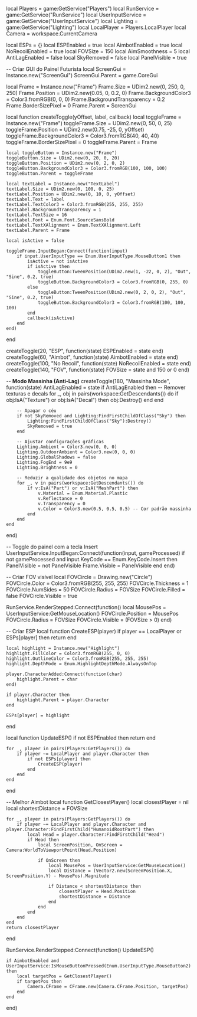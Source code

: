 local Players = game:GetService("Players")
local RunService = game:GetService("RunService")
local UserInputService = game:GetService("UserInputService")
local Lighting = game:GetService("Lighting")
local LocalPlayer = Players.LocalPlayer
local Camera = workspace.CurrentCamera

local ESPs = {}
local ESPEnabled = true
local AimbotEnabled = true
local NoRecoilEnabled = true
local FOVSize = 150
local AimSmoothness = 5
local AntiLagEnabled = false
local SkyRemoved = false
local PanelVisible = true

-- Criar GUI do Painel Futurista
local ScreenGui = Instance.new("ScreenGui")
ScreenGui.Parent = game.CoreGui

local Frame = Instance.new("Frame")
Frame.Size = UDim2.new(0, 250, 0, 250)
Frame.Position = UDim2.new(0.05, 0, 0.2, 0)
Frame.BackgroundColor3 = Color3.fromRGB(0, 0, 0)
Frame.BackgroundTransparency = 0.2
Frame.BorderSizePixel = 0
Frame.Parent = ScreenGui

local function createToggle(yOffset, label, callback)
    local toggleFrame = Instance.new("Frame")
    toggleFrame.Size = UDim2.new(0, 50, 0, 25)
    toggleFrame.Position = UDim2.new(0.75, -25, 0, yOffset)
    toggleFrame.BackgroundColor3 = Color3.fromRGB(40, 40, 40)
    toggleFrame.BorderSizePixel = 0
    toggleFrame.Parent = Frame

    local toggleButton = Instance.new("Frame")
    toggleButton.Size = UDim2.new(0, 20, 0, 20)
    toggleButton.Position = UDim2.new(0, 2, 0, 2)
    toggleButton.BackgroundColor3 = Color3.fromRGB(100, 100, 100)
    toggleButton.Parent = toggleFrame

    local textLabel = Instance.new("TextLabel")
    textLabel.Size = UDim2.new(0, 100, 0, 25)
    textLabel.Position = UDim2.new(0, 10, 0, yOffset)
    textLabel.Text = label
    textLabel.TextColor3 = Color3.fromRGB(255, 255, 255)
    textLabel.BackgroundTransparency = 1
    textLabel.TextSize = 16
    textLabel.Font = Enum.Font.SourceSansBold
    textLabel.TextXAlignment = Enum.TextXAlignment.Left
    textLabel.Parent = Frame

    local isActive = false

    toggleFrame.InputBegan:Connect(function(input)
        if input.UserInputType == Enum.UserInputType.MouseButton1 then
            isActive = not isActive
            if isActive then
                toggleButton:TweenPosition(UDim2.new(1, -22, 0, 2), "Out", "Sine", 0.2, true)
                toggleButton.BackgroundColor3 = Color3.fromRGB(0, 255, 0)
            else
                toggleButton:TweenPosition(UDim2.new(0, 2, 0, 2), "Out", "Sine", 0.2, true)
                toggleButton.BackgroundColor3 = Color3.fromRGB(100, 100, 100)
            end
            callback(isActive)
        end
    end)
end

createToggle(20, "ESP", function(state) ESPEnabled = state end)
createToggle(60, "Aimbot", function(state) AimbotEnabled = state end)
createToggle(100, "No Recoil", function(state) NoRecoilEnabled = state end)
createToggle(140, "FOV", function(state) FOVSize = state and 150 or 0 end)

-- **Modo Massinha (Anti-Lag)**
createToggle(180, "Massinha Mode", function(state) 
    AntiLagEnabled = state
    if AntiLagEnabled then
        -- Remover texturas e decals
        for _, obj in pairs(workspace:GetDescendants()) do
            if obj:IsA("Texture") or obj:IsA("Decal") then
                obj:Destroy()
            end
        end

        -- Apagar o céu
        if not SkyRemoved and Lighting:FindFirstChildOfClass("Sky") then
            Lighting:FindFirstChildOfClass("Sky"):Destroy()
            SkyRemoved = true
        end

        -- Ajustar configurações gráficas
        Lighting.Ambient = Color3.new(0, 0, 0)
        Lighting.OutdoorAmbient = Color3.new(0, 0, 0)
        Lighting.GlobalShadows = false
        Lighting.FogEnd = 9e9
        Lighting.Brightness = 0

        -- Reduzir a qualidade dos objetos no mapa
        for _, v in pairs(workspace:GetDescendants()) do
            if v:IsA("Part") or v:IsA("MeshPart") then
                v.Material = Enum.Material.Plastic
                v.Reflectance = 0
                v.Transparency = 0
                v.Color = Color3.new(0.5, 0.5, 0.5) -- Cor padrão massinha
            end
        end
    end
end)

-- Toggle do painel com a tecla Insert
UserInputService.InputBegan:Connect(function(input, gameProcessed)
    if not gameProcessed and input.KeyCode == Enum.KeyCode.Insert then
        PanelVisible = not PanelVisible
        Frame.Visible = PanelVisible
    end
end)

-- Criar FOV visível
local FOVCircle = Drawing.new("Circle")
FOVCircle.Color = Color3.fromRGB(255, 255, 255)
FOVCircle.Thickness = 1
FOVCircle.NumSides = 50
FOVCircle.Radius = FOVSize
FOVCircle.Filled = false
FOVCircle.Visible = true

RunService.RenderStepped:Connect(function()
    local MousePos = UserInputService:GetMouseLocation()
    FOVCircle.Position = MousePos
    FOVCircle.Radius = FOVSize
    FOVCircle.Visible = (FOVSize > 0)
end)

-- Criar ESP
local function CreateESP(player)
    if player == LocalPlayer or ESPs[player] then return end

    local highlight = Instance.new("Highlight")
    highlight.FillColor = Color3.fromRGB(255, 0, 0)
    highlight.OutlineColor = Color3.fromRGB(255, 255, 255)
    highlight.DepthMode = Enum.HighlightDepthMode.AlwaysOnTop
    
    player.CharacterAdded:Connect(function(char)
        highlight.Parent = char
    end)
    
    if player.Character then
        highlight.Parent = player.Character
    end

    ESPs[player] = highlight
end

local function UpdateESP()
    if not ESPEnabled then return end

    for _, player in pairs(Players:GetPlayers()) do
        if player ~= LocalPlayer and player.Character then
            if not ESPs[player] then
                CreateESP(player)
            end
        end
    end
end

-- Melhor Aimbot
local function GetClosestPlayer()
    local closestPlayer = nil
    local shortestDistance = FOVSize

    for _, player in pairs(Players:GetPlayers()) do
        if player ~= LocalPlayer and player.Character and player.Character:FindFirstChild("HumanoidRootPart") then
            local Head = player.Character:FindFirstChild("Head")
            if Head then
                local ScreenPosition, OnScreen = Camera:WorldToViewportPoint(Head.Position)

                if OnScreen then
                    local MousePos = UserInputService:GetMouseLocation()
                    local Distance = (Vector2.new(ScreenPosition.X, ScreenPosition.Y) - MousePos).Magnitude

                    if Distance < shortestDistance then
                        closestPlayer = Head.Position
                        shortestDistance = Distance
                    end
                end
            end
        end
    end
    return closestPlayer
end

RunService.RenderStepped:Connect(function()
    UpdateESP()

    if AimbotEnabled and UserInputService:IsMouseButtonPressed(Enum.UserInputType.MouseButton2) then
        local targetPos = GetClosestPlayer()
        if targetPos then
            Camera.CFrame = CFrame.new(Camera.CFrame.Position, targetPos)
        end
    end
end)
